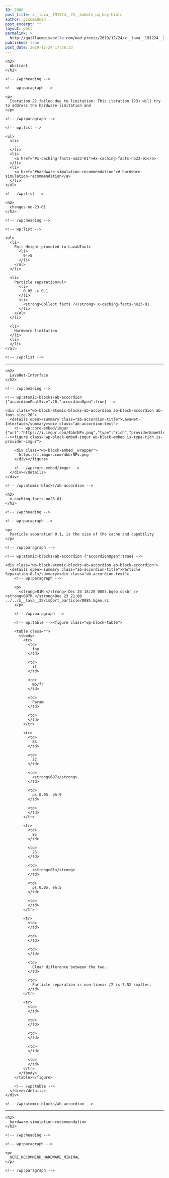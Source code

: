 ```yaml
---
ID: 2088
post_title: x__lava__191224__23__bubble_up_boy.hiplc
author: gicomadmin
post_excerpt: ""
layout: post
permalink: >
  http://guillaumeisabelle.com/nad-previz/2019/12/24/x__lava__191224__23__bubble_up_boy-hiplc/
published: true
post_date: 2019-12-24 17:56:33
---
```

<!-- wp:group -->

<div class="wp-block-group" id="abstract">
  <div class="wp-block-group__inner-container">
    <!-- wp:heading -->
    
    <h2>
      Abstract
    </h2>
    
    <!-- /wp:heading -->
    
    <!-- wp:paragraph -->
    
    <p>
      Iteration 22 failed due to limitation. This iteration (23) will try to address the hardware limitation and
    </p>
    
    <!-- /wp:paragraph -->
    
    <!-- wp:list -->
    
    <ul>
      <li>
        ...
      </li>
      <li>
        <a href="#x-caching-facts-no23-01">#x-caching-facts-no23-01</a>
      </li>
      <li>
        <a href="#hardware-simulation-recommendation"># hardware-simulation-recommendation</a>
      </li>
    </ul>
    
    <!-- /wp:list -->
  </div>
</div>

<!-- /wp:group -->

<!-- wp:more -->

<!--more-->

<!-- /wp:more -->

<!-- wp:group -->

<div class="wp-block-group" id="changes-no-23-01">
  <div class="wp-block-group__inner-container">
    <!-- wp:heading -->
    
    <h2>
      changes-no-23-01
    </h2>
    
    <!-- /wp:heading -->
    
    <!-- wp:list -->
    
    <ul>
      <li>
        Emit Height promoted to LavaUI<ul>
          <li>
            9->5
          </li>
        </ul>
      </li>
      
      <li>
        Particle separation<ul>
          <li>
            0.05 -> 0.1
          </li>
          <li>
            <strong>Collect facts ?</strong> x-caching-facts-no23-01
          </li>
        </ul>
      </li>
      
      <li>
        Hardware limitation
      </li>
      <li>
      </li>
    </ul>
    
    <!-- /wp:list -->
  </div>
</div>

<!-- /wp:group -->

<!-- wp:separator -->

<hr class="wp-block-separator" />

<!-- /wp:separator -->

<!-- wp:group -->

<div class="wp-block-group" id="lavanet-interface">
  <div class="wp-block-group__inner-container">
    <!-- wp:heading -->
    
    <h2>
      LavaNet-Interface
    </h2>
    
    <!-- /wp:heading -->
    
    <!-- wp:atomic-blocks/ab-accordion {"accordionFontSize":20,"accordionOpen":true} -->
    
    <div class="wp-block-atomic-blocks-ab-accordion ab-block-accordion ab-font-size-20">
      <details open><summary class="ab-accordion-title">LavaNet-Interface</summary><div class="ab-accordion-text">
        <!-- wp:core-embed/imgur {"url":"https://i.imgur.com/4bbrNPv.png","type":"rich","providerNameSlug":"imgur","className":""} --><figure class="wp-block-embed-imgur wp-block-embed is-type-rich is-provider-imgur">
        
        <div class="wp-block-embed__wrapper">
          https://i.imgur.com/4bbrNPv.png
        </div></figure> 
        
        <!-- /wp:core-embed/imgur -->
      </div></details>
    </div>
    
    <!-- /wp:atomic-blocks/ab-accordion -->
  </div>
</div>

<!-- /wp:group -->

<!-- wp:group -->

<div class="wp-block-group" id="x-caching-facts-no23-01">
  <div class="wp-block-group__inner-container">
    <!-- wp:heading -->
    
    <h2>
      x-caching-facts-no23-01
    </h2>
    
    <!-- /wp:heading -->
    
    <!-- wp:paragraph -->
    
    <p>
      Particle separation 0.1, is the size of the cache and capability
    </p>
    
    <!-- /wp:paragraph -->
    
    <!-- wp:atomic-blocks/ab-accordion {"accordionOpen":true} -->
    
    <div class="wp-block-atomic-blocks-ab-accordion ab-block-accordion">
      <details open><summary class="ab-accordion-title">Particle Separation 0.1</summary><div class="ab-accordion-text">
        <!-- wp:paragraph -->
        
        <p>
          <strong>81M </strong> Dec 24 18:28 0085.bgeo.sc<br /><strong>607M </strong>Dec 23 21:08 ../../x__lava__22/import_particle/0085.bgeo.sc
        </p>
        
        <!-- /wp:paragraph -->
        
        <!-- wp:table --><figure class="wp-block-table">
        
        <table class="">
          <tbody>
            <tr>
              <td>
                fno
              </td>
              
              <td>
                it
              </td>
              
              <td>
                mb/fr
              </td>
              
              <td>
                Param
              </td>
              
              <td>
              </td>
            </tr>
            
            <tr>
              <td>
                85
              </td>
              
              <td>
                22
              </td>
              
              <td>
                <strong>607</strong>
              </td>
              
              <td>
                ps:0.05, eh:9
              </td>
              
              <td>
              </td>
            </tr>
            
            <tr>
              <td>
                85
              </td>
              
              <td>
                23
              </td>
              
              <td>
                <strong>81</strong>
              </td>
              
              <td>
                ps:0.05, eh:5
              </td>
              
              <td>
              </td>
            </tr>
            
            <tr>
              <td>
              </td>
              
              <td>
              </td>
              
              <td>
              </td>
              
              <td>
                Clear difference between the two.
              </td>
              
              <td>
                Particle separation is non-linear /2 is 7.5X smaller.
              </td>
            </tr>
            
            <tr>
              <td>
              </td>
              
              <td>
              </td>
              
              <td>
              </td>
              
              <td>
              </td>
              
              <td>
              </td>
            </tr>
          </tbody>
        </table></figure> 
        
        <!-- /wp:table -->
      </div></details>
    </div>
    
    <!-- /wp:atomic-blocks/ab-accordion -->
  </div>
</div>

<!-- /wp:group -->

<!-- wp:separator -->

<hr class="wp-block-separator" />

<!-- /wp:separator -->

<!-- wp:group -->

<div class="wp-block-group" id="hardware-simulation-recommendation">
  <div class="wp-block-group__inner-container">
    <!-- wp:heading -->
    
    <h2>
      hardware-simulation-recommendation
    </h2>
    
    <!-- /wp:heading -->
    
    <!-- wp:paragraph -->
    
    <p>
      HERE_RECOMMEND_HARDWARE_MINIMAL
    </p>
    
    <!-- /wp:paragraph -->
  </div>
</div>

<!-- /wp:group -->